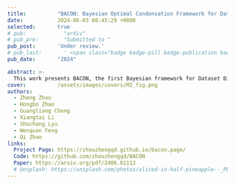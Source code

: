 ```yaml
---
title:          "BACON: Bayesian Optimal Condensation Framework for Dataset Distillation"
date:           2024-06-03 08:45:29 +0800
selected:       true
# pub:            "arXiv"
# pub_pre:        "Submitted to "
pub_post:       'Under review.'
# pub_last:       ' <span class="badge badge-pill badge-publication badge-success">Spotlight</span>'
pub_date:       "2024"

abstract: >-
  This work presents BACON, the first Bayesian framework for Dataset Distillation, offering strong theoretical support to improve performance.
cover:          /assets/images/covers/M2_fig.png
authors:
  - Zheng Zhou
  - Hongbo Zhao
  - Guangliang Cheng
  - Xiangtai Li
  - Shuchang Lyu
  - Wenquan Feng
  - Qi Zhao
links:
  Project Page: https://zhouzhengqd.github.io/bacon.page/
  Code: https://github.com/zhouzhengqd/BACON
  Paper: https://arxiv.org/pdf/2406.01112
  # Unsplash: https://unsplash.com/photos/sliced-in-half-pineapple--_PLJZmHZzk
---
```

